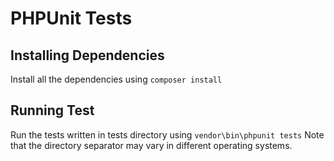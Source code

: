 # PHPUnit Tests

## Installing Dependencies

Install all the dependencies using `composer install`

## Running Test

Run the tests written in tests directory using
`vendor\bin\phpunit tests`
Note that the directory separator may vary in different operating systems.
